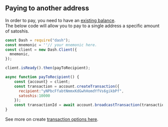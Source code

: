 ## Paying to another address

In order to pay, you need to have an [existing balance](/examples/receive-money-and-check-balance.md).   
The below code will allow you to pay to a single address a specific amount of satoshis.

```js
const Dash = require("dash");
const mnemonic = ''// your mnemonic here.
const client = new Dash.Client({
  mnemonic,
});

client.isReady().then(payToRecipient);

async function payToRecipient() {
    const {account} = client;
    const transaction = account.createTransaction({
      recipient:"yNPbcFfabtNmmxKdGwhHomdYfVs6gikbPf",
      satoshis:10000
    });
    const transactionId = await account.broadcastTransaction(transaction);
}
```

See more on create [transaction options here](https://dashevo.github.io/wallet-lib/#/usage/account?id=create-transaction).
